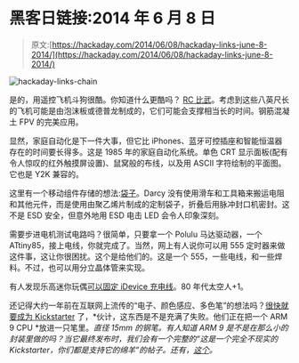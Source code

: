 # 黑客日链接:2014 年 6 月 8 日

> 原文:[https://hackaday.com/2014/06/08/hackaday-links-june-8-2014/](https://hackaday.com/2014/06/08/hackaday-links-june-8-2014/)

![hackaday-links-chain](../Images/da184e9bde007f88b719f5aafc440574.png)

是的，用遥控飞机斗狗很酷。你知道什么更酷吗？ [RC 比武](http://www.youtube.com/watch?v=8Uzv4Aaz_BI)。考虑到这些八英尺长的飞机可能是由泡沫板或德普龙制成的，它们可能会支撑相当长的时间。钢筋混凝土 FPV 的完美应用。

显然，家庭自动化是下一件大事，但它比 iPhones、蓝牙可控插座和智能恒温器存在的时间要长得多。这是 1985 年的家庭自动化系统。单色 CRT 显示面板(配有令人惊叹的红外触摸屏设置)、鼠窝般的布线，以及用 ASCII 字符绘制的平面图。它也是 Y2K 兼容的。

这里有一个移动组件存储的想法:[袋子](http://inventorartist.com/arduino-in-a-bag/)。Darcy 没有使用滑车和工具箱来搬运电阻和其他元件，而是使用由聚乙烯片制成的定制袋子，折叠后用脉冲封口机密封。这不是 ESD 安全，但意外地用 ESD 电击 LED 会令人印象深刻。

需要步进电机测试电路吗？很简单，只要拿一个 Polulu 马达驱动器，一个 ATtiny85，接上电线，你就完成了。当然，网上有人说你可以用 555 定时器来做这件事，这让你很困扰。这个是给他们的。这是一个 555，一些电线，和一些焊料。不过，也可以用分立晶体管来实现。

有人发现乐高迷你玩偶[可以固定 iDevice 充电线](http://lifehacker.com/lego-figures-make-perfect-cable-holders-1586830454/+MelaniePinola)。80 年代太空人+1。

还记得大约一年前在互联网上流传的“电子、颜色感应、多色笔”的想法吗？[很快就要成为 Kickstarter](http://www.getscribblepen.com/) 了，*伙计，这东西是不是充满了失败。他们正在把一个 ARM 9 CPU *放进一只笔里。*直径 15mm 的钢笔。有人知道 ARM 9 是不是在那么小的封装里做的吗？当它最终发布时，我们会有一个完整的“这是一个完全不现实的 Kickstarter，你们都是支持它的绵羊”的帖子。还有，[这个](http://www.bicworld.com/us/products/details/18/4-color)。*